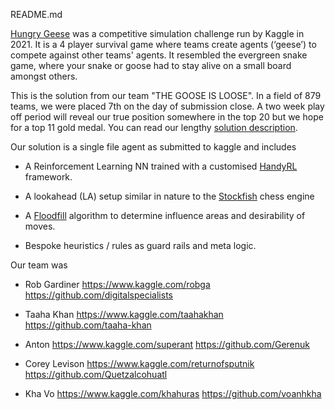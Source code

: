 README.md

[Hungry Geese](https://www.kaggle.com/c/hungry-geese/overview) was a competitive simulation challenge run by Kaggle in 2021. It is a 4 player survival game where teams create agents (‘geese’) to compete against other teams' agents. It resembled the evergreen snake game, where your snake or goose had to stay alive on a small board amongst others.

This is the solution from our team "THE GOOSE IS LOOSE". In a field of 879 teams, we were placed 7th on the day of submission close. A two week play off period will reveal our true position somewhere in the top 20 but we hope for a top 11 gold medal. You can read our lengthy [solution description](https://kaggle.com). 

Our solution is a single file agent as submitted to kaggle and includes

- A Reinforcement Learning NN trained with a customised [HandyRL](https://github.com/DeNA/HandyRL) framework. 
    
- A lookahead (LA) setup similar in nature to the [Stockfish](https://www.chessprogramming.org/Stockfish) chess engine
    
- A [Floodfill](https://en.wikipedia.org/wiki/Flood_fill) algorithm to determine influence areas and desirability of moves.
    
- Bespoke heuristics / rules as guard rails and meta logic.
   



Our team was

- Rob Gardiner https://www.kaggle.com/robga https://github.com/digitalspecialists
    
- Taaha Khan https://www.kaggle.com/taahakhan https://github.com/taaha-khan
    
- Anton https://www.kaggle.com/superant https://github.com/Gerenuk
    
- Corey Levison https://www.kaggle.com/returnofsputnik https://github.com/Quetzalcohuatl
    
- Kha Vo https://www.kaggle.com/khahuras https://github.com/voanhkha